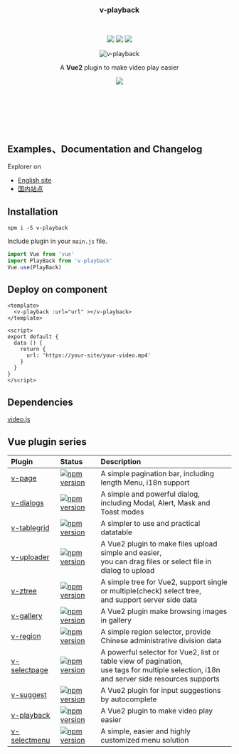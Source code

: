 <br><br>

<h3 align="center">v-playback</h3>

<br>

<p align="center">
  <a href="https://www.npmjs.com/package/v-playback"><img src="https://img.shields.io/npm/v/v-playback.svg"></a>
  <a href="https://mit-license.org/"><img src="https://img.shields.io/badge/license-MIT-brightgreen.svg"></a>
  <a href="https://www.npmjs.com/package/v-playback"><img src="https://img.shields.io/npm/dy/v-playback.svg"></a>
</p>

<p align="center"><img src="https://terryz.github.io/image/v-playback/v-playback.png" alt="v-playback" ></p>

<p align="center">
  A <strong>Vue2</strong> plugin to make video play easier
</p>

<p align="center">
  <a href="https://nodei.co/npm/v-playback/"><img src="https://nodei.co/npm/v-playback.png"></a>
</p>

<br><br><br><br><br>

## Examples、Documentation and Changelog

Explorer on

- [English site](https://terryz.github.io/vue/#/playback)
- [国内站点](https://terryz.gitee.io/vue/#/playback)

## Installation

```
npm i -S v-playback
```

Include plugin in your `main.js` file.

```js
import Vue from 'vue'
import PlayBack from 'v-playback'
Vue.use(PlayBack)
```

## Deploy on component

```vue
<template>
  <v-playback :url="url" ></v-playback>
</template>

<script>
export default {
  data () {
    return {
      url: 'https://your-site/your-video.mp4'
    }
  }
}
</script>
```

## Dependencies

[video.js](https://github.com/videojs/video.js)

## Vue plugin series

| Plugin | Status | Description |
| :---------------- | :-- | :-- |
| [v-page](https://github.com/TerryZ/v-page) | [![npm version](https://img.shields.io/npm/v/v-page.svg)](https://www.npmjs.com/package/v-page) | A simple pagination bar, including length Menu, i18n support |
| [v-dialogs](https://github.com/TerryZ/v-dialogs) | [![npm version](https://img.shields.io/npm/v/v-dialogs.svg)](https://www.npmjs.com/package/v-dialogs) | A simple and powerful dialog, including Modal, Alert, Mask and Toast modes |
| [v-tablegrid](https://github.com/TerryZ/v-tablegrid) | [![npm version](https://img.shields.io/npm/v/v-tablegrid.svg)](https://www.npmjs.com/package/v-tablegrid) | A simpler to use and practical datatable |
| [v-uploader](https://github.com/TerryZ/v-uploader) | [![npm version](https://img.shields.io/npm/v/v-uploader.svg)](https://www.npmjs.com/package/v-uploader) | A Vue2 plugin to make files upload simple and easier, <br>you can drag files or select file in dialog to upload |
| [v-ztree](https://github.com/TerryZ/v-ztree) | [![npm version](https://img.shields.io/npm/v/v-ztree.svg)](https://www.npmjs.com/package/v-ztree) | A simple tree for Vue2, support single or multiple(check) select tree, <br>and support server side data |
| [v-gallery](https://github.com/TerryZ/v-gallery) | [![npm version](https://img.shields.io/npm/v/v-gallery.svg)](https://www.npmjs.com/package/v-gallery) | A Vue2 plugin make browsing images in gallery |
| [v-region](https://github.com/TerryZ/v-region) | [![npm version](https://img.shields.io/npm/v/v-region.svg)](https://www.npmjs.com/package/v-region) | A simple region selector, provide Chinese administrative division data |
| [v-selectpage](https://github.com/TerryZ/v-selectpage) | [![npm version](https://img.shields.io/npm/v/v-selectpage.svg)](https://www.npmjs.com/package/v-selectpage) | A powerful selector for Vue2, list or table view of pagination, <br>use tags for multiple selection, i18n and server side resources supports |
| [v-suggest](https://github.com/TerryZ/v-suggest) | [![npm version](https://img.shields.io/npm/v/v-suggest.svg)](https://www.npmjs.com/package/v-suggest) | A Vue2 plugin for input suggestions by autocomplete |
| [v-playback](https://github.com/TerryZ/v-playback) | [![npm version](https://img.shields.io/npm/v/v-playback.svg)](https://www.npmjs.com/package/v-playback) | A Vue2 plugin to make video play easier |
| [v-selectmenu](https://github.com/TerryZ/v-selectmenu) | [![npm version](https://img.shields.io/npm/v/v-selectmenu.svg)](https://www.npmjs.com/package/v-selectmenu) | A simple, easier and highly customized menu solution |
